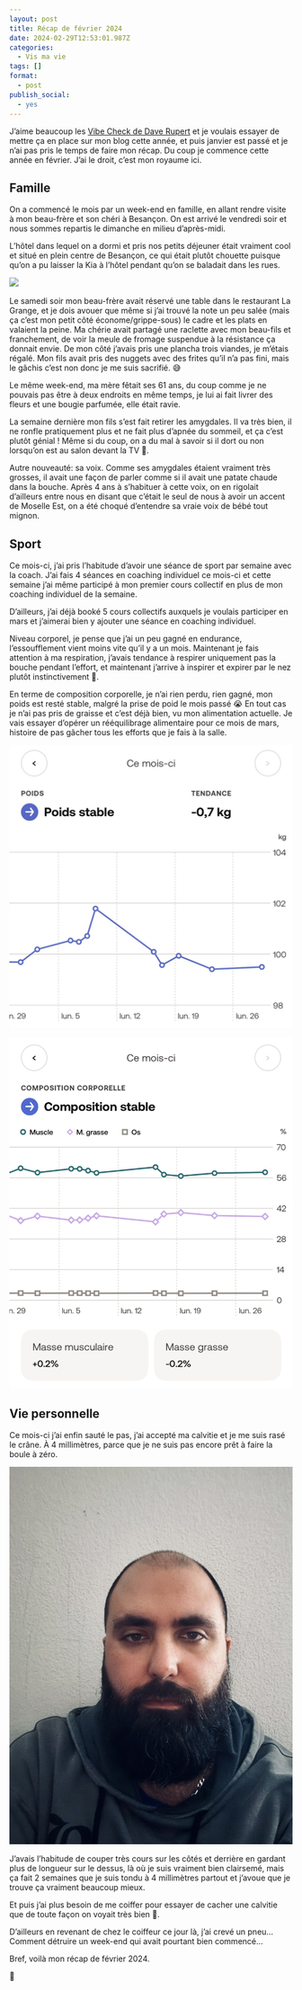 ```yaml
---
layout: post
title: Récap de février 2024
date: 2024-02-29T12:53:01.987Z
categories:
  - Vis ma vie
tags: []
format:
  - post
publish_social:
  - yes
---
```

J’aime beaucoup les [Vibe Check de Dave Rupert](https://daverupert.com/tag/vibecheck) et je voulais essayer de mettre ça en place sur mon blog cette année, et puis janvier est passé et je n’ai pas pris le temps de faire mon récap. Du coup je commence cette année en février. J’ai le droit, c’est mon royaume ici.<!--more-->

## Famille

On a commencé le mois par un week-end en famille, en allant rendre visite à mon beau-frère et son chéri à Besançon. On est arrivé le vendredi soir et nous sommes repartis le dimanche en milieu d’après-midi. 

L’hôtel dans lequel on a dormi et pris nos petits déjeuner était vraiment cool et situé en plein centre de Besançon, ce qui était plutôt chouette puisque qu’on a pu laisser la Kia à l’hôtel pendant qu’on se baladait dans les rues. 

![](/contents/uploads/img_5527.jpeg)

Le samedi soir mon beau-frère avait réservé une table dans le restaurant La Grange, et je dois avouer que même si j’ai trouvé la note un peu salée (mais ça c’est mon petit côté économe/grippe-sous) le cadre et les plats en valaient la peine. Ma chérie avait partagé une raclette avec mon beau-fils et franchement, de voir la meule de fromage suspendue à la résistance ça donnait envie. De mon côté j’avais pris une plancha trois viandes, je m’étais régalé. Mon fils avait pris des nuggets avec des frites qu’il n’a pas fini, mais le gâchis c’est non donc je me suis sacrifié. 😅

Le même week-end, ma mère fêtait ses 61 ans, du coup comme je ne pouvais pas être à deux endroits en même temps, je lui ai fait livrer des fleurs et une bougie parfumée, elle était ravie.

La semaine dernière mon fils s’est fait retirer les amygdales. Il va très bien, il ne ronfle pratiquement plus et ne fait plus d’apnée du sommeil, et ça c’est plutôt génial ! Même si du coup, on a du mal à savoir si il dort ou non lorsqu’on est au salon devant la TV 🤣. 

Autre nouveauté: sa voix. Comme ses amygdales étaient vraiment très grosses, il avait une façon de parler comme si il avait une patate chaude dans la bouche. Après 4 ans à s’habituer à cette voix, on en rigolait d’ailleurs entre nous en disant que c’était le seul de nous à avoir un accent de Moselle Est, on a été choqué d’entendre sa vraie voix de bébé tout mignon. 

## Sport

Ce mois-ci, j’ai pris l’habitude d’avoir une séance de sport par semaine avec la coach. J’ai fais 4 séances en coaching individuel ce mois-ci et cette semaine j’ai même participé à mon premier cours collectif en plus de mon coaching individuel de la semaine. 

D’ailleurs, j’ai déjà booké 5 cours collectifs auxquels je voulais participer en mars et j’aimerai bien y ajouter une séance en coaching individuel.

Niveau corporel, je pense que j’ai un peu gagné en endurance, l’essoufflement vient moins vite qu’il y a un mois.  Maintenant je fais attention à ma respiration, j’avais tendance à respirer uniquement pas la bouche pendant l’effort, et maintenant j’arrive à inspirer et expirer par le nez plutôt instinctivement 🎉.

En terme de composition corporelle, je n’ai rien perdu, rien gagné, mon poids est resté stable, malgré la prise de poid le mois passé 😭 En tout cas je n’ai pas pris de graisse et c’est déjà bien, vu mon alimentation actuelle. Je vais essayer d’opérer un rééquilibrage alimentaire pour ce mois de mars, histoire de pas gâcher tous les efforts que je fais à la salle.

![](/contents/uploads/img_5658.jpeg)

![](/contents/uploads/img_5659.jpeg)

## Vie personnelle

Ce mois-ci j’ai enfin sauté le pas, j’ai accepté ma calvitie et je me suis rasé le crâne. À 4 millimètres, parce que je ne suis pas encore prêt à faire la boule à zéro.

![](/contents/uploads/img_5578.jpeg)

J’avais l’habitude de couper très cours sur les côtés et derrière en gardant plus de longueur sur le dessus, là où je suis vraiment bien clairsemé, mais ça fait 2 semaines que je suis tondu à 4 millimètres partout et j’avoue que je trouve ça vraiment beaucoup mieux. 

Et puis j’ai plus besoin de me coiffer pour essayer de cacher une calvitie que de toute façon on voyait très bien 🤣.

D’ailleurs en revenant de chez le coiffeur ce jour là, j’ai crevé un pneu... Comment détruire un week-end qui avait pourtant bien commencé...

Bref, voilà mon récap de février 2024.

👋